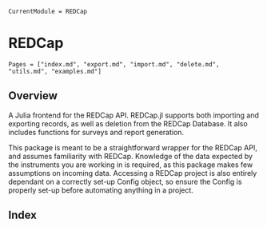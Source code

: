 ```@meta
CurrentModule = REDCap
```
# REDCap
```@contents
Pages = ["index.md", "export.md", "import.md", "delete.md", "utils.md", "examples.md"]
```

## Overview

A Julia frontend for the REDCap API. REDCap.jl supports both importing and exporting records, as well as deletion from the REDCap Database. It also includes functions for surveys and report generation.

This package is meant to be a straightforward wrapper for the REDCap API, and assumes familiarity with REDCap. Knowledge of the data expected by the instruments you are working in is required, as this package makes few assumptions on incoming data. Accessing a REDCap project is also entirely dependant on a correctly set-up Config object, so ensure the Config is properly set-up before automating anything in a project.


## Index

```@index
```
